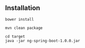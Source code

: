 ## Installation
```
bower install
```

```
mvn clean package
```

```
cd target
java -jar ng-spring-boot-1.0.0.jar
```